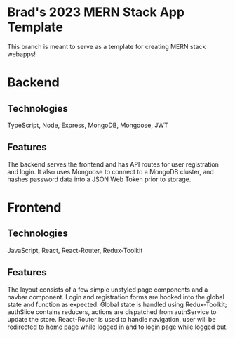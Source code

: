 # Brad's 2023 MERN Stack App Template

This branch is meant to serve as a template for creating MERN stack webapps!

# Backend

## Technologies
TypeScript, Node, Express, MongoDB, Mongoose, JWT

## Features
The backend serves the frontend and has API routes for user registration and login.
It also uses Mongoose to connect to a MongoDB cluster, and hashes password data into a JSON Web Token prior to storage.

# Frontend

## Technologies
JavaScript, React, React-Router, Redux-Toolkit

## Features
The layout consists of a few simple unstyled page components and a navbar component.
Login and registration forms are hooked into the global state and function as expected.
Global state is handled using Redux-Toolkit; authSlice contains reducers, actions are dispatched from authService to update the store.
React-Router is used to handle navigation, user will be redirected to home page while logged in and to login page while logged out.
